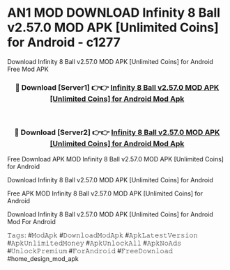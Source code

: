 # AN1 MOD DOWNLOAD Infinity 8 Ball v2.57.0 MOD APK [Unlimited Coins] for Android - c1277
Download Infinity 8 Ball v2.57.0 MOD APK [Unlimited Coins] for Android Free Mod APK

<div align="center">
<h3>🔴 Download [Server1] 👉👉 <a href="https://apk-comot.site?title=Infinity_8_Ball_v2.57.0_MOD_APK_[Unlimited_Coins]_for_Android">Infinity 8 Ball v2.57.0 MOD APK [Unlimited Coins] for Android Mod Apk</a></h3><br>

<h3>🔴 Download [Server2] 👉👉 <a href="https://apk-comot.site?title=Infinity_8_Ball_v2.57.0_MOD_APK_[Unlimited_Coins]_for_Android">Infinity 8 Ball v2.57.0 MOD APK [Unlimited Coins] for Android Mod Apk</a></h3>
</div>


Free Download APK MOD Infinity 8 Ball v2.57.0 MOD APK [Unlimited Coins] for Android

Download Infinity 8 Ball v2.57.0 MOD APK [Unlimited Coins] for Android 

Free APK MOD Infinity 8 Ball v2.57.0 MOD APK [Unlimited Coins] for Android 

Download Infinity 8 Ball v2.57.0 MOD APK [Unlimited Coins] for Android Mod For Android

𝚃𝚊𝚐𝚜: #𝙼𝚘𝚍𝙰𝚙𝚔 #𝙳𝚘𝚠𝚗𝚕𝚘𝚊𝚍𝙼𝚘𝚍𝙰𝚙𝚔 #𝙰𝚙𝚔𝙻𝚊𝚝𝚎𝚜𝚝𝚅𝚎𝚛𝚜𝚒𝚘𝚗 #𝙰𝚙𝚔𝚄𝚗𝚕𝚒𝚖𝚒𝚝𝚎𝚍𝙼𝚘𝚗𝚎𝚢 #𝙰𝚙𝚔𝚄𝚗𝚕𝚘𝚌𝚔𝙰𝚕𝚕 #𝙰𝚙𝚔𝙽𝚘𝙰𝚍𝚜 #𝚄𝚗𝚕𝚘𝚌𝚔𝙿𝚛𝚎𝚖𝚒𝚞𝚖 #𝙵𝚘𝚛𝙰𝚗𝚍𝚛𝚘𝚒𝚍 #𝙵𝚛𝚎𝚎𝙳𝚘𝚠𝚗𝚕𝚘𝚊𝚍 #home_design_mod_apk